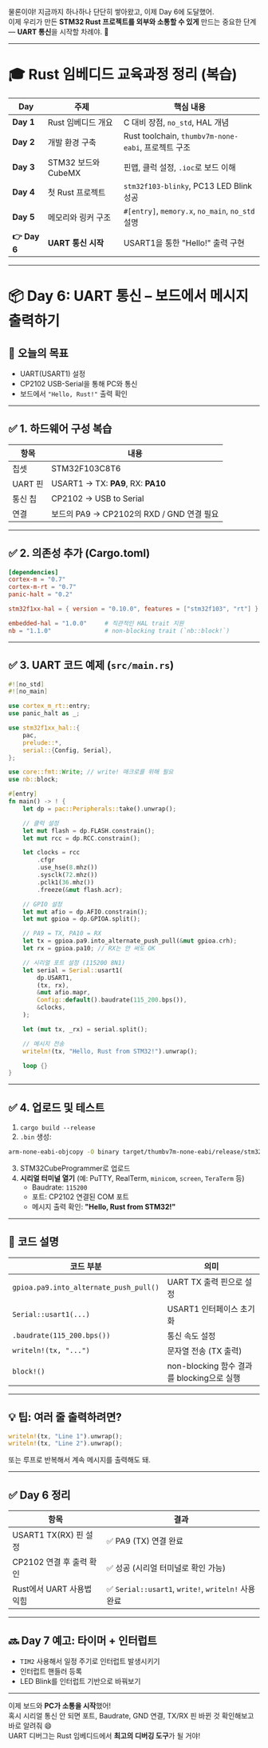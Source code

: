 물론이야! 지금까지 하나하나 단단히 쌓아왔고, 이제 Day 6에 도달했어.  
이제 우리가 만든 **STM32 Rust 프로젝트를 외부와 소통할 수 있게** 만드는 중요한 단계 — **UART 통신**을 시작할 차례야. 🎯

---

# 🎓 Rust 임베디드 교육과정 정리 (복습)

| Day | 주제 | 핵심 내용 |
|-----|------|-----------|
| **Day 1** | Rust 임베디드 개요 | C 대비 장점, `no_std`, HAL 개념 |
| **Day 2** | 개발 환경 구축 | Rust toolchain, `thumbv7m-none-eabi`, 프로젝트 구조 |
| **Day 3** | STM32 보드와 CubeMX | 핀맵, 클럭 설정, `.ioc`로 보드 이해 |
| **Day 4** | 첫 Rust 프로젝트 | `stm32f103-blinky`, PC13 LED Blink 성공 |
| **Day 5** | 메모리와 링커 구조 | `#[entry]`, `memory.x`, `no_main`, `no_std` 설명 |
| **👉 Day 6** | **UART 통신 시작** | USART1을 통한 "Hello!" 출력 구현 |

---

# 📦 Day 6: UART 통신 – 보드에서 메시지 출력하기

## 🎯 오늘의 목표

- UART(USART1) 설정
- CP2102 USB-Serial을 통해 PC와 통신
- 보드에서 `"Hello, Rust!"` 출력 확인

---

## ✅ 1. 하드웨어 구성 복습

| 항목 | 내용 |
|------|------|
| 칩셋 | STM32F103C8T6 |
| UART 핀 | USART1 → TX: **PA9**, RX: **PA10** |
| 통신 칩 | CP2102 → USB to Serial |
| 연결 | 보드의 PA9 → CP2102의 RXD / GND 연결 필요

---

## ✅ 2. 의존성 추가 (Cargo.toml)

```toml
[dependencies]
cortex-m = "0.7"
cortex-m-rt = "0.7"
panic-halt = "0.2"

stm32f1xx-hal = { version = "0.10.0", features = ["stm32f103", "rt"] }

embedded-hal = "1.0.0"     # 직관적인 HAL trait 지원
nb = "1.1.0"               # non-blocking trait (`nb::block!`)
```

---

## ✅ 3. UART 코드 예제 (`src/main.rs`)

```rust
#![no_std]
#![no_main]

use cortex_m_rt::entry;
use panic_halt as _;

use stm32f1xx_hal::{
    pac,
    prelude::*,
    serial::{Config, Serial},
};

use core::fmt::Write; // write! 매크로를 위해 필요
use nb::block;

#[entry]
fn main() -> ! {
    let dp = pac::Peripherals::take().unwrap();

    // 클럭 설정
    let mut flash = dp.FLASH.constrain();
    let mut rcc = dp.RCC.constrain();

    let clocks = rcc
        .cfgr
        .use_hse(8.mhz())
        .sysclk(72.mhz())
        .pclk1(36.mhz())
        .freeze(&mut flash.acr);

    // GPIO 설정
    let mut afio = dp.AFIO.constrain();
    let mut gpioa = dp.GPIOA.split();

    // PA9 = TX, PA10 = RX
    let tx = gpioa.pa9.into_alternate_push_pull(&mut gpioa.crh);
    let rx = gpioa.pa10; // RX는 안 써도 OK

    // 시리얼 포트 설정 (115200 8N1)
    let serial = Serial::usart1(
        dp.USART1,
        (tx, rx),
        &mut afio.mapr,
        Config::default().baudrate(115_200.bps()),
        &clocks,
    );

    let (mut tx, _rx) = serial.split();

    // 메시지 전송
    writeln!(tx, "Hello, Rust from STM32!").unwrap();

    loop {}
}
```

---

## ✅ 4. 업로드 및 테스트

1. `cargo build --release`
2. `.bin` 생성:

```bash
arm-none-eabi-objcopy -O binary target/thumbv7m-none-eabi/release/stm32f103-blinky firmware.bin
```

3. STM32CubeProgrammer로 업로드
4. **시리얼 터미널 열기** (예: PuTTY, RealTerm, `minicom`, `screen`, `TeraTerm` 등)
   - Baudrate: `115200`
   - 포트: CP2102 연결된 COM 포트
   - 메시지 출력 확인: **"Hello, Rust from STM32!"**

---

## 🧩 코드 설명

| 코드 부분 | 의미 |
|-----------|------|
| `gpioa.pa9.into_alternate_push_pull()` | UART TX 출력 핀으로 설정 |
| `Serial::usart1(...)` | USART1 인터페이스 초기화 |
| `.baudrate(115_200.bps())` | 통신 속도 설정 |
| `writeln!(tx, "...")` | 문자열 전송 (TX 출력) |
| `block!()` | non-blocking 함수 결과를 blocking으로 실행 |

---

## 💡 팁: 여러 줄 출력하려면?

```rust
writeln!(tx, "Line 1").unwrap();
writeln!(tx, "Line 2").unwrap();
```

또는 루프로 반복해서 계속 메시지를 출력해도 돼.

---

## ✅ Day 6 정리

| 항목 | 결과 |
|------|------|
| USART1 TX(RX) 핀 설정 | ✅ PA9 (TX) 연결 완료 |
| CP2102 연결 후 출력 확인 | ✅ 성공 (시리얼 터미널로 확인 가능) |
| Rust에서 UART 사용법 익힘 | ✅ `Serial::usart1`, `write!`, `writeln!` 사용 완료 |

---

## 🔜 Day 7 예고: 타이머 + 인터럽트

- `TIM2` 사용해서 일정 주기로 인터럽트 발생시키기
- 인터럽트 핸들러 등록
- LED Blink를 인터럽트 기반으로 바꿔보기

---

이제 보드와 **PC가 소통을 시작**했어!  
혹시 시리얼 통신 안 되면 포트, Baudrate, GND 연결, TX/RX 핀 바뀐 것 확인해보고 바로 알려줘 😄  
UART 디버그는 Rust 임베디드에서 **최고의 디버깅 도구**가 될 거야!